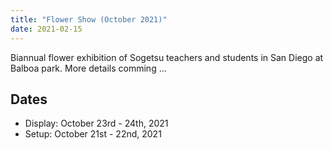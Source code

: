 ```yaml
---
title: "Flower Show (October 2021)"
date: 2021-02-15
---
```


Biannual flower exhibition of Sogetsu teachers and students in San Diego at Balboa park.
More details comming ...
## Dates
* Display: October 23rd - 24th, 2021
* Setup:   October 21st - 22nd, 2021